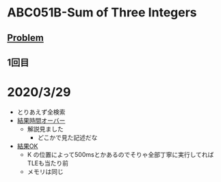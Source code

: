 # ABC051B-Sum of Three Integers
[Problem](https://atcoder.jp/contests/abc051/tasks/abc051_b)
-----
## 1回目
# 2020/3/29
* とりあえず全検索
* [結果時間オーバー](https://atcoder.jp/contests/abc051/submissions/11343851)
    * 解説見ました
        * どこかで見た記述だな
* [結果OK](https://atcoder.jp/contests/abc051/submissions/11344310)
    * K の位置によって500msとかあるのでそりゃ全部丁寧に実行してればTLEも当たり前
    * メモリは同じ
